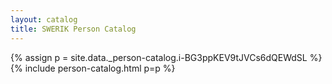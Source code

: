 ```yaml
---
layout: catalog
title: SWERIK Person Catalog
---
```

{% assign p = site.data._person-catalog.i-BG3ppKEV9tJVCs6dQEWdSL %}
{% include person-catalog.html p=p %}

